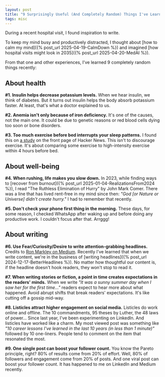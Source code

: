 ```yaml
---
layout: post
title: "9 Surprisingly Useful (And Completely Random) Things I've Learned Recently"
tags: misc
---
```


During a recent hospital visit, I found inspiration to write.

To keep my mind busy and productively distracted, I thought about [how to calm my mind]({% post_url 2025-04-19-CalmDown %}) and imagined [how hospital visits might look in 2035]({% post_url 2025-04-20-MedAI %}).

From that one and other experiences, I've learned 9 completely random things recently:

## About health

**#1. Insulin helps decrease potassium levels.** When we hear insulin, we think of diabetes. But it turns out insulin helps the body absorb potassium faster. At least, that's what a doctor explained to us.

**#2. Anemia isn't only because of iron deficiency.** It's one of the causes, not the main one. It could be due to genetic reasons or red blood cells dying too soon or bone disorders.

**#3. Too much exercise before bed interrupts your sleep patterns.** I found this on [a study](https://medicalxpress.com/news/2025-04-bed-linked-disrupted.html) on the front page of Hacker News. This isn't to discourage exercise. It's about comparing some exercise to high-intensity exercise within 4 hours before bed.

## About well-being

**#4. When rushing, life makes you slow down.** In 2023, while finding ways to [recover from burnout]({% post_url 2025-01-04-RealizationsFrom2024 %}), I read "The Ruthless Elimination of Hurry" by John Mark Comer. There was a line that has lived rent-free in my mind since then: _"God [or Nature or Universe] didn't create hurry."_ I had to remember that recently.

**#5. Don't check your phone first thing in the morning.** These days, for some reason, I checked WhatsApp after waking up and before doing any productive work. I couldn't focus after that. Arrggg!

## About writing

**#6. Use Fear/Curiosity/Desire to write attention-grabbing headlines.** Credits to [Ron Markley on Medium](https://ronwayjourney.medium.com/fewer-than-1-000-followers-heres-your-headline-guide-zero-views-to-100-views-5838d42ea982). Recently I've learned that when we write content, we're in the business of [writing headlines]({% post_url 2024-12-17-BetterHeadlines %}). No matter how thoughtful our content is, if the headline doesn't hook readers, they won't stop to read it.

**#7. When writing stories or fiction, a point in time creates expectations in the readers' minds.** When we write _"It was a sunny summer day when I saw her for the first time..."_ readers expect to hear more about what happened. Avoid abrupt shifts that break readers' expectations. It's like cutting off a gossip mid-way.

**#8. Listicles attract higher engagement on social media.** Listicles do work online and offline. The 10 commandments, 95 theses by Luther, the 48 laws of power... Since last year, I've been experimenting on LinkedIn. And listicles have worked like a charm. My most viewed post was something like _"10 career lessons I've learned in the last 10 years (in less than 1 minute)"_ followed by 10 one-liners. People tend to comment on the item that resonated the most.

**#9. One single post can boost your follower count.** You know the Pareto principle, right? 80% of results come from 20% of effort. Well, 80% of followers and engagement come from 20% of posts. And one viral post can boost your follower count. It has happened to me on LinkedIn and Medium recently.
